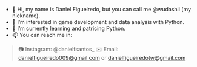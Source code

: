 - 👋 Hi, my name is Daniel Figueiredo, but you can call me @wudashii (my nickname).
- 👀 I’m interested in game development and data analysis with Python.
- 🌱 I’m currently learning and patricing Python.
- 📫 You can reach me in:
> 📷 Instagram: @danielfsantos_
> ✉️ Email: danielfigueiredo009@gmail.com or danielfigueiredotw@gmail.com
